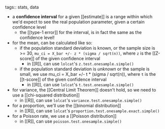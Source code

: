 tags:: stats, data

- a **confidence interval** for a given [[estimate]] is a range within which we'd expect to see the real population parameter, given a certain confidence level
	- the [[type-1 error]] for the interval, is in fact the same as the confidence level!
- for the mean, can be calculated like so:
	- if the population standard deviation is known, or the sample size is >= 30, `mu_ci = X_bar +/- z * (sigma / sqrt(n))`, where `z` is the [[Z-score]] of the given confidence interval
		- in [[R]], can use `lolcat`'s `z.test.onesample.simple()`
	- if the population standard deviation is *unknown* or the sample is small, we use mu_ci = X_bar +/- t * (sigma / sqrt(n)), where `t` is the [[t-score]] of the given confidence interval
		- in [[R]], can use `lolcat`'s `t.test.onesample.simple()`
- for variance, the [[Central Limit Theorem]] doesn't hold, so we need to use a [[chi-squared distribution]]
	- in [[R]], can use `lolcat`'s `variance.test.onesample.simple()`
- for a proportion, we'll use the [[binomial distribution]]
	- in [[R]], can use `lolcat`'s `proportion.test.onesample.exact.simple()`
- for a Poisson rate, we use a [[Poisson distribution]]
	- in [[R]], can use `poisson.test.onesample.simple()`